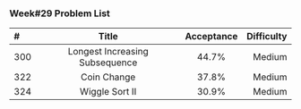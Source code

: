 ###       Week#29 Problem List

| #  | Title  | Acceptance | Difficulty
| :------------ |:---------------:| :-----:| -----:|
| 300     | Longest Increasing Subsequence | 44.7% | Medium  |
| 322     | Coin Change | 37.8% | Medium  |
| 324     | Wiggle Sort II | 30.9% | Medium |

